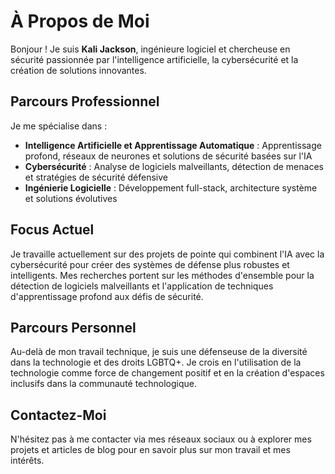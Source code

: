 # À Propos de Moi

Bonjour ! Je suis **Kali Jackson**, ingénieure logiciel et chercheuse en sécurité passionnée par l'intelligence artificielle, la cybersécurité et la création de solutions innovantes.

## Parcours Professionnel

Je me spécialise dans :
- **Intelligence Artificielle et Apprentissage Automatique** : Apprentissage profond, réseaux de neurones et solutions de sécurité basées sur l'IA
- **Cybersécurité** : Analyse de logiciels malveillants, détection de menaces et stratégies de sécurité défensive
- **Ingénierie Logicielle** : Développement full-stack, architecture système et solutions évolutives

## Focus Actuel

Je travaille actuellement sur des projets de pointe qui combinent l'IA avec la cybersécurité pour créer des systèmes de défense plus robustes et intelligents. Mes recherches portent sur les méthodes d'ensemble pour la détection de logiciels malveillants et l'application de techniques d'apprentissage profond aux défis de sécurité.

## Parcours Personnel

Au-delà de mon travail technique, je suis une défenseuse de la diversité dans la technologie et des droits LGBTQ+. Je crois en l'utilisation de la technologie comme force de changement positif et en la création d'espaces inclusifs dans la communauté technologique.

## Contactez-Moi

N'hésitez pas à me contacter via mes réseaux sociaux ou à explorer mes projets et articles de blog pour en savoir plus sur mon travail et mes intérêts.